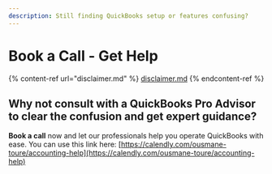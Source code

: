 ```yaml
---
description: Still finding QuickBooks setup or features confusing?
---
```


# Book a Call - Get Help

{% content-ref url="disclaimer.md" %}
[disclaimer.md](disclaimer.md)
{% endcontent-ref %}

## Why not consult with a QuickBooks Pro Advisor to clear the confusion and get expert guidance?&#x20;

**Book a call** now and let our professionals help you operate QuickBooks with ease. You can use this link here: [https://calendly.com/ousmane-toure/accounting-help](https://calendly.com/ousmane-toure/accounting-help)

